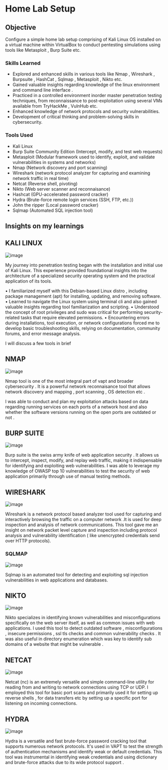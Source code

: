 # Home Lab Setup

## Objective

Configure a simple home lab setup comprising of Kali Linux OS installed on a virtual machine within VirtualBox to conduct pentesting simulations using tools like Metasploit , Burp Suite etc.

### Skills Learned

- Explored and enhanced  skills in various tools like Nmap , Wireshark , Burpsuite , HashCat , Sqlmap , 
Metasploit , Nikto etc. 
- Gained valuable insights regarding knowledge of the linux environment and command line interface . 
- Practiced in a controlled environment inorder master penetration testing techniques, from 
reconnaissance to post-exploitation using several VMs available from TryHackMe , VulnHub etc. 
- Enhanced knowledge of network protocols and security vulnerabilities.
- Development of critical thinking and problem-solving skills in cybersecurity.

### Tools Used

- Kali Linux
- Burp Suite Community Edition (Intercept, modify, and test web requests)
- Metasploit (Modular framework used to identify, exploit, and validate vulnerabilities in systems and networks)
- Nmap (Network discovery and port scanning)
- Wireshark (network protocol analyzer for capturing and examining network traffic in real time)
- Netcat (Reverse shell, pivoting)
- Nikto (Web server scanner and reconnaisance)
- Hashcat (GPU-accelerated password cracker)
- Hydra (Brute-force remote login services (SSH, FTP, etc.))
- John the ripper  (Local password cracker)
- Sqlmap (Automated SQL injection tool)

## Insights on my learnings

## KALI LINUX

![image](https://github.com/user-attachments/assets/ebf74492-2ca8-463e-807e-e4405b7bd307)

My journey into penetration testing began with the installation and initial use of Kali Linux. This experience provided foundational insights into the architecture of a specialized security operating system and the practical application of its tools. 

•	I familiarized myself with this Debian-based Linux distro , including package management (apt) for installing, updating, and removing software.
•	Learned to navigate the Linux system using terminal cli and also gained valuable insights regarding tool familiarization and scripting.
•	Understood the concept of root privileges and sudo was critical for performing security-related tasks that require elevated permissions.
•	Encountering errors during installations, tool execution, or network configurations forced me to develop basic troubleshooting skills, relying on documentation, community forums, and error message analysis.

I will discuss a few tools in brief 

## NMAP

![image](https://github.com/user-attachments/assets/33f4edc1-4467-4974-a85d-23b449c33eaa)

Nmap tool is one of the most integral part of vapt and broader cybersecurity . It is a powerful network reconnaisance tool that allows network discovery and mapping , port scanning , OS detection etc .

I was able to conduct and plan my exploitation attacks based on data regarding running services on each ports of a network host and also whether the software versions running on the open ports are outdated or not .

## BURP SUITE

![image](https://github.com/user-attachments/assets/897a5da2-787b-46df-8d18-b924e60a8e66)

Burp suite is the swiss army knife of web application security . It allows us to intercept, inspect, modify, and replay web traffic, making it indispensable for identifying and exploiting web vulnerabilities.
I was able to leverage my knowledge of OWASP top 10 vulnerabilities to test the security of web application primarily through use of manual testing methods.

## WIRESHARK

![image](https://github.com/user-attachments/assets/d2776dce-618b-4f72-b089-c357e306ac41)

Wireshark is a network protocol based analyzer tool used for capturing and interactively browsing the traffic on a computer network .It is used for deep inspection and analysis of network communications.
This tool gave me an insight on network packet level capture and inspection including protocol analysis and vulnerability identification ( like unencrypted credentials send over HTTP protocols).

### SQLMAP

![image](https://github.com/user-attachments/assets/938cfc90-2bd2-452a-8ce9-1820b5f3e270)

Sqlmap is an automated tool for detecting and exploiting sql injection vulnerabilities in web applications and databases.

## NIKTO

![image](https://github.com/user-attachments/assets/2e59a362-6fcb-4fac-8b18-71212e443735)

Nikto specializes in identifying known vulnerabilities and misconfigurations specifically on the web server itself, as well as common issues with web applications.
I used this tool to detect outdated software , misconfigurations , insecure permissions , ssl tls checks and common vulnerability checks . It was also useful in directory enumeration which was key to identify sub domains of a website that might be vulnerable .

## NETCAT

![image](https://github.com/user-attachments/assets/1b76db2b-8e22-4a02-869b-8c67d7498228)

Netcat (nc) is an extremely versatile and simple command-line utility for reading from and writing to network connections using TCP or UDP. 
I employed this tool for basic port scans and primarily used it for setting up reverse shells , for data transfers etc by setting up a specific port for listening on incoming connections.

## HYDRA

![image](https://github.com/user-attachments/assets/ace01ec8-a7bc-40fd-8e5a-93b0f9f9ba46)

Hydra is a versatile and fast brute-force password cracking tool that supports numerous network protocols. It's used in VAPT to test the strength of authentication mechanisms and identify weak or default credentials.
This tool was instrumental in identifying weak credentials and using dictionary and brute-force attacks due to its wide protocol support . 

